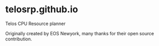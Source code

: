 # telosrp.github.io
Telos CPU Resource planner

Originally created by EOS Newyork, many thanks for their open source contribution.


